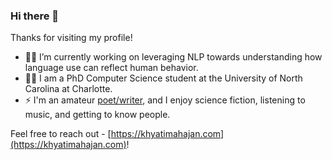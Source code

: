 ### Hi there 👋

<!--
**khyatimahajan/khyatimahajan** is a ✨ _special_ ✨ repository because its `README.md` (this file) appears on your GitHub profile.

Here are some ideas to get you started:

- 🔭 I’m currently working on ...
- 🌱 I’m currently learning ...
- 👯 I’m looking to collaborate on ...
- 🤔 I’m looking for help with ...
- 💬 Ask me about ...
- 📫 How to reach me: ...
- 😄 Pronouns: ...
- ⚡ Fun fact: ...
-->

Thanks for visiting my profile!

- 👩‍💻 I’m currently working on leveraging NLP towards understanding how language use can reflect human behavior.
- 👩‍🎓 I am a PhD Computer Science student at the University of North Carolina at Charlotte.
- ⚡ I'm an amateur [poet/writer](https://medium.com/@mahajan.khyati), and I enjoy science fiction, listening to music, and getting to know people. 

Feel free to reach out - [https://khyatimahajan.com](https://khyatimahajan.com)!
